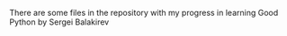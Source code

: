 There are some files in the repository with my progress in learning Good Python by Sergei Balakirev 
